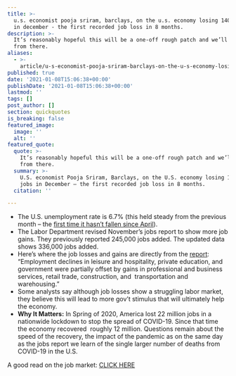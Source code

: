 ```yaml
---
title: >-
  u.s. economist pooja sriram, barclays, on the u.s. economy losing 140,000 jobs
  in december - the first recorded job loss in 8 months.
description: >-
  It’s reasonably hopeful this will be a one-off rough patch and we’ll recover
  from there.
aliases:
  - >-
    article/u-s-economist-pooja-sriram-barclays-on-the-u-s-economy-losing-140000-jobs-in-december-the-first-recorded-job-loss-in-8-months/
published: true
date: '2021-01-08T15:06:38+00:00'
publishDate: '2021-01-08T15:06:38+00:00'
lastmod: ''
tags: []
post_author: []
section: quickquotes
is_breaking: false
featured_image:
  image: ''
  alt: ''
featured_quote:
  quote: >-
    It’s reasonably hopeful this will be a one-off rough patch and we’ll recover
    from there.
  summary: >-
    U.S. economist Pooja Sriram, Barclays, on the U.S. economy losing 140,000
    jobs in December – the first recorded job loss in 8 months.
  citation: ''

---
```

*   The U.S. unemployment rate is 6.7% (this held steady from the previous month – the [first time it hasn’t fallen since April](\"https://apnews.com/article/coronavirus-pandemic-economy-ad4cb9fe70653c56ac6253aaab210f21\")).
*   The Labor Department revised November’s jobs report to show more job gains. They previously reported 245,000 jobs added. The updated data shows 336,000 jobs added.
*   Here’s where the job losses and gains are directly from the [report](\"https://www.bls.gov/news.release/empsit.nr0.htm\"): “Employment declines in leisure and hospitality, private education, and government were partially offset by gains in professional and business services, retail trade, construction, and  transportation and warehousing.”
*   Some analysts say although job losses show a struggling labor market, they believe this will lead to more gov’t stimulus that will ultimately help the economy.
*   **Why It Matters:** In Spring of 2020, America lost 22 million jobs in a nationwide lockdown to stop the spread of COVID-19. Since that time the economy recovered  roughly 12 million. Questions remain about the speed of the recovery, the impact of the pandemic as on the same day as the jobs report we learn of the single larger number of deaths from COVID-19 in the U.S.

A good read on the job market: [CLICK HERE](\"https://www.cnbc.com/2021/01/08/jobs-report-december-2020.html\")